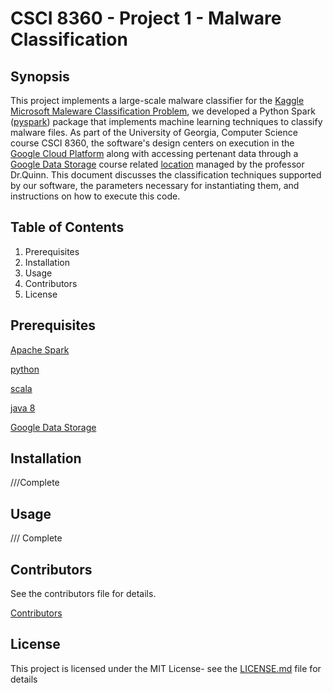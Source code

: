 # CSCI 8360 - Project 1 - Malware Classification

## Synopsis

This project implements a large-scale malware classifier for the [Kaggle Microsoft Maleware Classification Problem](https://www.kaggle.com/c/malware-classification), we developed a Python Spark ([pyspark](https://spark.apache.org/docs/2.2.1/api/python/pyspark.html)) package that implements machine learning techniques to classify malware files. As part of the University of Georgia, Computer Science course CSCI 8360, the software's design centers on execution
in the [Google Cloud Platform](https://cloud.google.com/) along with accessing pertenant data through a 
[Google Data Storage](https://cloud.google.com/storage/) course related 
[location](https://console.cloud.google.com/storage/browser/uga-dsp/project1) 
managed by the professor Dr.Quinn. This document discusses the classification techniques supported by our software, the parameters necessary for instantiating them, and instructions on how to execute this code.

## Table of Contents 
1)	Prerequisites
2)	Installation
3)	Usage
4)	Contributors
5)	License

## Prerequisites 
[Apache Spark](https://spark.apache.org/)

[python](https://www.python.org/downloads/) 

[scala](https://www.scala-lang.org/download/) 

[java 8](https://www.oracle.com/technetwork/java/javase/downloads/jdk8-downloads-2133151.html) 

[Google Data Storage](https://cloud.google.com/storage/)

## Installation
 ///Complete

## Usage
 /// Complete
 
## Contributors

See the contributors file for details. 

[Contributors](https://github.com/dsp-uga/team-alpine-p1/blob/develop/Contributors.md)

## License
This project is licensed under the MIT License- see the [LICENSE.md](https://github.com/dsp-uga/team-alpine-p1/blob/develop/LICENSE) file for details



